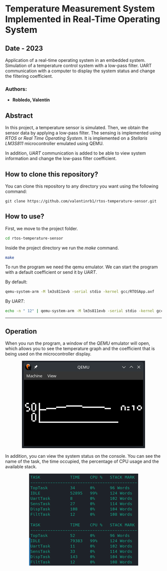 # Temperature Measurement System Implemented in Real-Time Operating System

## Date - 2023

Application of a real-time operating system in an embedded system. Simulation of a temperature control system with a low-pass filter. UART communication with a computer to display the system status and change the filtering coefficient.

### Authors:
- **Robledo, Valentín**

## Abstract
In this project, a temperature sensor is simulated. Then, we obtain the sensor data by applying a low-pass filter. The sensing is implemented using *RTOS* or *Real Time Operating System*. It is implemented on a *Stellaris LM3S811* microcontroller emulated using QEMU.

In addition, *UART* communication is added to be able to view system information and change the low-pass filter coefficient.

## How to clone this repository?
You can clone this repository to any directory you want using the following command:

```console
git clone https://github.com/valentinrb1/rtos-temperature-sensor.git
```

## How to use?
First, we move to the project folder.

```bash
cd rtos-temperature-sensor
```

Inside the project directory we run the *make* command.
```bash
make
```

To run the program we need the qemu emulator. We can start the program with a default coefficient or send it by *UART*.

By default:
```bash
qemu-system-arm -M lm3s811evb -serial stdio -kernel gcc/RTOSApp.axf
```

By *UART*:
```bash
echo -n " ​​12" | qemu-system-arm -M lm3s811evb -serial stdio -kernel gcc/RTOSApp.axf #Coefficient of 12.
```

---
## Operation

When you run the program, a window of the *QEMU* emulator will open, which allows you to see the temperature graph and the coefficient that is being used on the microcontroller display.

<p align="center">
<img src="imgs/micro_display.png" alt="Graphic">
</p>

In addition, you can view the system status on the console. You can see the name of the task, the time occupied, the percentage of CPU usage and the available stack.

<p align="center">
<img src="imgs/system_info.png" alt="Graphic">
</p>
